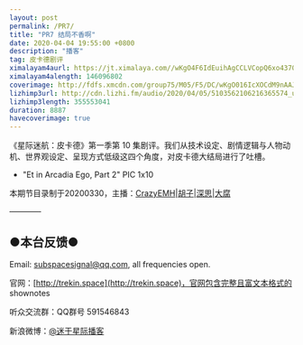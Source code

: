 ```yaml
---
layout: post
permalink: /PR7/
title: "PR7 结局不香啊"
date: 2020-04-04 19:55:00 +0800
description: "播客"
tag: 皮卡德剧评
ximalayam4aurl: https://jt.ximalaya.com//wKgO4F6IdEuihAgCCLVCopQ6xo4370.mp3.m4a?channel=rss&amp;album_id=3135361&amp;track_id=278309454&amp;uid=6418191&amp;jt=https://audio.xmcdn.com/group78/M03/E8/CB/wKgO4F6IdEuihAgCCLVCopQ6xo4370.mp3
ximalayam4alength: 146096802
coverimage: http://fdfs.xmcdn.com/group75/M05/F5/DC/wKgO016IcXOCdM9nAAJ6YCOcCPw413.jpg
lizhimp3url: http://cdn.lizhi.fm/audio/2020/04/05/5103562106216365574_ud.mp3
lizhimp3length: 355553041
duration: 8887
havecoverimage: true
---
```


《星际迷航：皮卡德》第一季第 10 集剧评。我们从技术设定、剧情逻辑与人物动机、世界观设定、呈现方式低级这四个角度，对皮卡德大结局进行了吐槽。

- &quot;Et in Arcadia Ego, Part 2&quot; PIC 1x10

本期节目录制于20200330，主播：[CrazyEMH](mailto:emh@trekin.space)\|[胡子](https://weibo.com/p/1005051764117203)\|[深思](mailto:deepthought@trekin.space)\|[大腐](https://weibo.com/u/5113590549)

————

## ●本台反馈●

Email: [subspacesignal@qq.com](mailto:subspacesignal@qq.com), all frequencies open.

官网：[http://trekin.space](http://trekin.space)，官网包含完整且富文本格式的 shownotes

听众交流群：QQ群号 591546843

新浪微博：[@迷于星际播客](http://weibo.com/lostinst)
